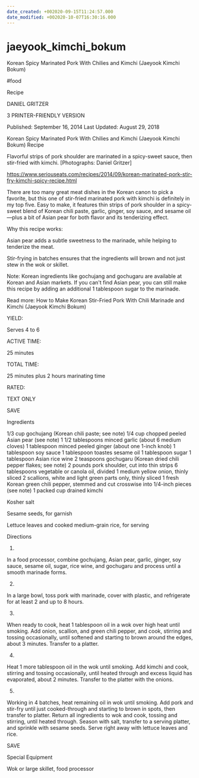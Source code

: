 ```yaml
---
date_created: +002020-09-15T11:24:57.000
date_modified: +002020-10-07T16:30:16.000
---
```


# jaeyook_kimchi_bokum

Korean Spicy Marinated Pork With Chilies and Kimchi (Jaeyook Kimchi Bokum)

#food

Recipe

DANIEL GRITZER

3 PRINTER-FRIENDLY VERSION

Published: September 16, 2014 Last Updated: August 29, 2018

Korean Spicy Marinated Pork With Chilies and Kimchi (Jaeyook Kimchi Bokum) Recipe

Flavorful strips of pork shoulder are marinated in a spicy-sweet sauce, then stir-fried with kimchi. [Photographs: Daniel Gritzer]

https://www.seriouseats.com/recipes/2014/09/korean-marinated-pork-stir-fry-kimchi-spicy-recipe.html

There are too many great meat dishes in the Korean canon to pick a favorite, but this one of stir-fried marinated pork with kimchi is definitely in my top five. Easy to make, it features thin strips of pork shoulder in a spicy-sweet blend of Korean chili paste, garlic, ginger, soy sauce, and sesame oil—plus a bit of Asian pear for both flavor and its tenderizing effect.

Why this recipe works:

Asian pear adds a subtle sweetness to the marinade, while helping to tenderize the meat.

Stir-frying in batches ensures that the ingredients will brown and not just stew in the wok or skillet.

Note: Korean ingredients like gochujang and gochugaru are available at Korean and Asian markets. If you can't find Asian pear, you can still make this recipe by adding an additional 1 tablespoon sugar to the marinade.

Read more: How to Make Korean Stir-Fried Pork With Chili Marinade and Kimchi (Jaeyook Kimchi Bokum)

YIELD:

Serves 4 to 6

ACTIVE TIME:

25 minutes

TOTAL TIME:

25 minutes plus 2 hours marinating time

RATED:

    

TEXT ONLY

 
 
 SAVE

Ingredients

1/3 cup gochujang (Korean chili paste; see note)
1/4 cup chopped peeled Asian pear (see note)
1 1/2 tablespoons minced garlic (about 6 medium cloves)
1 tablespoon minced peeled ginger (about one 1-inch knob)
1 tablespoon soy sauce
1 tablespoon toastes sesame oil
1 tablespoon sugar
1 tablespoon Asian rice wine
2 teaspoons gochugaru (Korean dried chili pepper flakes; see note)
2 pounds pork shoulder, cut into thin strips
6 tablespoons vegetable or canola oil, divided
1 medium yellow onion, thinly sliced
2 scallions, white and light green parts only, thinly sliced
1 fresh Korean green chili pepper, stemmed and cut crosswise into 1/4-inch pieces (see note)
1 packed cup drained kimchi

Kosher salt

Sesame seeds, for garnish

Lettuce leaves and cooked medium-grain rice, for serving

Directions

1.

In a food processor, combine gochujang, Asian pear, garlic, ginger, soy sauce, sesame oil, sugar, rice wine, and gochugaru and process until a smooth marinade forms.

2.

In a large bowl, toss pork with marinade, cover with plastic, and refrigerate for at least 2 and up to 8 hours.

3.

When ready to cook, heat 1 tablespoon oil in a wok over high heat until smoking. Add onion, scallion, and green chili pepper, and cook, stirring and tossing occasionally, until softened and starting to brown around the edges, about 3 minutes. Transfer to a platter.

4.

Heat 1 more tablespoon oil in the wok until smoking. Add kimchi and cook, stirring and tossing occasionally, until heated through and excess liquid has evaporated, about 2 minutes. Transfer to the platter with the onions.

5.

Working in 4 batches, heat remaining oil in wok until smoking. Add pork and stir-fry until just cooked-through and starting to brown in spots, then transfer to platter. Return all ingredients to wok and cook, tossing and stirring, until heated through. Season with salt, transfer to a serving platter, and sprinkle with sesame seeds. Serve right away with lettuce leaves and rice.

 SAVE

Special Equipment

Wok or large skillet, food processor

